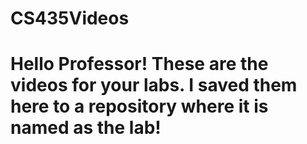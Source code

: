 # CS435Videos
# Hello Professor! These are the videos for your labs. I saved them here to a repository where it is named as the lab!
